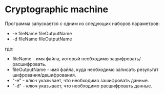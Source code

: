 # Cryptographic machine

Программа запускается с одним из следующих наборов параметров:
- -e fileName fileOutputName
- -d fileName fileOutputName

где:
- fileName - имя файла, который необходимо зашифровать/расшифровать.
- fileOutputName - имя файла, куда необходимо записать результат шифрования/дешифрования.
- "-e" - ключ указывает, что необходимо зашифровать данные.
- "-d" - ключ указывает, что необходимо расшифровать данные.
